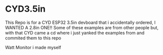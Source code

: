 # CYD3.5in
This Repo is for a CYD ESP32 3.5in devboard that i accidentally ordered, I WANTED A 2.8in ONE!!
Some of these examples are from other people but, with that CYD came a cd where i just yanked the examples from and commited them to this repo

Watt Monitor i made myself
